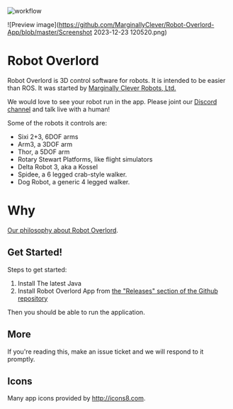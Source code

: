 ![workflow](https://github.com/MarginallyClever/Robot-Overlord-App/actions/workflows/main.yml/badge.svg)

![Preview image](https://github.com/MarginallyClever/Robot-Overlord-App/blob/master/Screenshot 2023-12-23 120520.png)

# Robot Overlord #

Robot Overlord is 3D control software for robots.  It is intended to be easier than ROS.  It was started by [Marginally Clever Robots, Ltd.](http://www.marginallyclever.com/)

We would love to see your robot run in the app.  Please joint our [Discord channel](https://discord.gg/Q5TZFmB) and talk live with a human!  

Some of the robots it controls are:

 - Sixi 2+3, 6DOF arms
 - Arm3, a 3DOF arm
 - Thor, a 5DOF arm
 - Rotary Stewart Platforms, like flight simulators
 - Delta Robot 3, aka a Kossel
 - Spidee, a 6 legged crab-style walker.
 - Dog Robot, a generic 4 legged walker.

# Why

[Our philosophy about Robot Overlord](https://github.com/MarginallyClever/Robot-Overlord-App/wiki/Why-Robot-Overlord%3F).

## Get Started!

Steps to get started:

1. Install The latest Java
2. Install Robot Overlord App from [the "Releases" section of the Github repository](https://github.com/MarginallyClever/Robot-Overlord-App/releases)

Then you should be able to run the application.

## More

If you're reading this, make an issue ticket and we will respond to it promptly.

## Icons

Many app icons provided by http://icons8.com.